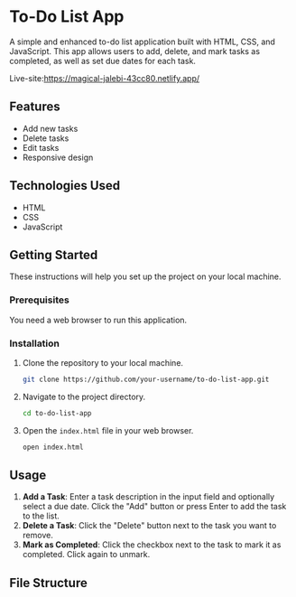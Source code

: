 

# To-Do List App

A simple and enhanced to-do list application built with HTML, CSS, and JavaScript. This app allows users to add, delete, and mark tasks as completed, as well as set due dates for each task.

Live-site:https://magical-jalebi-43cc80.netlify.app/

## Features

- Add new tasks
- Delete tasks
- Edit tasks
- Responsive design

## Technologies Used

- HTML
- CSS
- JavaScript

## Getting Started

These instructions will help you set up the project on your local machine.

### Prerequisites

You need a web browser to run this application.

### Installation

1. Clone the repository to your local machine.

    ```sh
    git clone https://github.com/your-username/to-do-list-app.git
    ```

2. Navigate to the project directory.

    ```sh
    cd to-do-list-app
    ```

3. Open the `index.html` file in your web browser.

    ```sh
    open index.html
    ```

## Usage

1. **Add a Task**: Enter a task description in the input field and optionally select a due date. Click the "Add" button or press Enter to add the task to the list.
2. **Delete a Task**: Click the "Delete" button next to the task you want to remove.
3. **Mark as Completed**: Click the checkbox next to the task to mark it as completed. Click again to unmark.

## File Structure

